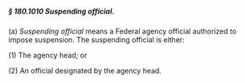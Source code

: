##### § 180.1010 Suspending official. #####

(a) *Suspending official* means a Federal agency official authorized to impose suspension. The suspending official is either:

(1) The agency head; or

(2) An official designated by the agency head.